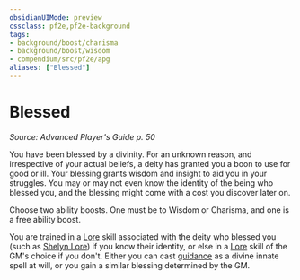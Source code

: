 ```yaml
---
obsidianUIMode: preview
cssclass: pf2e,pf2e-background
tags:
- background/boost/charisma
- background/boost/wisdom
- compendium/src/pf2e/apg
aliases: ["Blessed"]
---
```

# Blessed
*Source: Advanced Player's Guide p. 50*  

You have been blessed by a divinity. For an unknown reason, and irrespective of your actual beliefs, a deity has granted you a boon to use for good or ill. Your blessing grants wisdom and insight to aid you in your struggles. You may or may not even know the identity of the being who blessed you, and the blessing might come with a cost you discover later on.

Choose two ability boosts. One must be to Wisdom or Charisma, and one is a free ability boost.

You are trained in a [Lore](../../skills.md#Lore) skill associated with the deity who blessed you (such as [Shelyn Lore](../../skills.md#Lore)) if you know their identity, or else in a [Lore](../../skills.md#Lore) skill of the GM's choice if you don't. Either you can cast [guidance](../../spells/guidance.md) as a divine innate spell at will, or you gain a similar blessing determined by the GM.